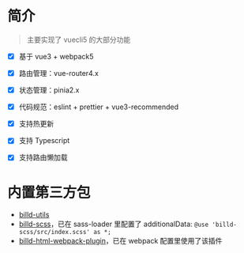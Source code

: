# 简介

> 主要实现了 vuecli5 的大部分功能

- [x] 基于 vue3 + webpack5
- [x] 路由管理：vue-router4.x
- [x] 状态管理：pinia2.x
- [x] 代码规范：eslint + prettier + vue3-recommended

- [x] 支持热更新
- [x] 支持 Typescript
- [x] 支持路由懒加载

# 内置第三方包

- [billd-utils](https://github.com/galaxy-s10/billd-utils)
- [billd-scss](https://github.com/galaxy-s10/billd-scss)，已在 sass-loader 里配置了 additionalData: `@use 'billd-scss/src/index.scss' as *;`
- [billd-html-webpack-plugin](https://github.com/galaxy-s10/billd-html-webpack-plugin)，已在 webpack 配置里使用了该插件
